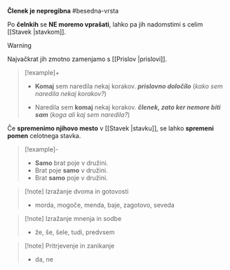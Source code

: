 **Členek je nepregibna** #besedna-vrsta 

Po **čelnkih** se **NE moremo vprašati**, lahko pa jih nadomstimi s celim [[Stavek |stavkom]]. 
> [!warning]
Najvačkrat jih zmotno zamenjamo s [[Prislov |prislovi]].

> [!example]+
> - **Komaj** sem naredila nekaj korakov. ***prislovno določilo*** (*kako sem naredila nekaj korakov?*)
> 
> - Naredila sem **komaj** nekaj korakov. ***členek, zato ker nemore biti sam*** (*koga ali kaj sem naredila?*)

Če **spremenimo njihovo mesto** v [[Stavek |stavku]], se lahko **spremeni pomen** celotnega stavka.
 > [!example]-
 > - **Samo** brat poje v družini.
 > - Brat poje **samo** v družini.
 > - Brat **samo** poje v družini.

> [!note] Izražanje dvoma in gotovosti
> - morda, mogoče, menda, baje, zagotovo, seveda

> [!note] Izražanje mnenja in sodbe
> - že, še, šele, tudi, predvsem

> [!note] Pritrjevenje in zanikanje
> - da, ne

